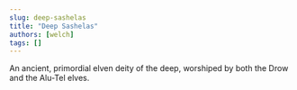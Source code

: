 ```yaml
---
slug: deep-sashelas
title: "Deep Sashelas"
authors: [welch]
tags: []
---
```


An ancient, primordial elven deity of the deep, worshiped by both the Drow and the Alu-Tel elves.
